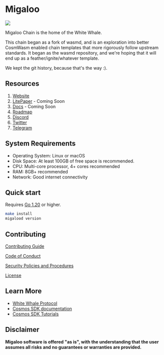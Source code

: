 # Migaloo

![](https://user-images.githubusercontent.com/94062656/215557558-6d0c39f1-9405-439a-aeb5-9baccdbd9df8.png)

Migaloo Chain is the home of the White Whale.

This chain began as a fork of wasmd, and is an exploration into better CosmWasm enabled chain templates that more
rigorously follow upstream standards. It began as the wasmd repository, and we're hoping that it will end up as a
feather/ignite/whatever template.

We kept the git history, because that's the way :).

## Resources

1. [Website](https://migaloo.zone)
2. [LitePaper]() - Coming Soon
3. [Docs]() - Coming Soon
4. [Roadmap](./docs/ROADMAP.md)
5. [Discord](https://discord.com/channels/908044702794801233/1069611972053712947)
6. [Twitter](https://twitter.com/WhiteWhaleDefi)
7. [Telegram](https://t.me/whitewhaleofficial)

## System Requirements

- Operating System: Linux or macOS
- Disk Space: At least 100GB of free space is recommended.
- CPU: Multi-core processor, 4+ cores recommended
- RAM: 8GB+ recommended
- Network: Good internet connectivity

## Quick start

Requires [Go 1.20](https://go.dev/doc/install) or higher.

```bash
make install
migalood version
```

## Contributing

[Contributing Guide](./docs/CONTRIBUTING.md)

[Code of Conduct](./docs/CODE_OF_CONDUCT.md)

[Security Policies and Procedures](./docs/SECURITY.md)

[License](./LICENSE)

## Learn More

- [White Whale Protocol](https://whitewhale.money/)
- [Cosmos SDK documentation](https://docs.cosmos.network/)
- [Cosmos SDK Tutorials](https://tutorials.cosmos.network/)

## Disclaimer

**Migaloo software is offered "as is", with the understanding that the user assumes all risks and no guarantees or warranties are provided.**

